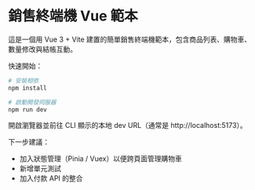# 銷售終端機 Vue 範本

這是一個用 Vue 3 + Vite 建置的簡單銷售終端機範本，包含商品列表、購物車、數量修改與結帳互動。

快速開始：

```bash
# 安裝相依
npm install

# 啟動開發伺服器
npm run dev
```

開啟瀏覽器並前往 CLI 顯示的本地 dev URL（通常是 http://localhost:5173）。

下一步建議：
- 加入狀態管理（Pinia / Vuex）以便跨頁面管理購物車
- 新增單元測試
- 加入付款 API 的整合
